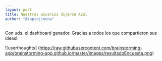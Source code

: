 ```yaml
---
layout: post
title: Nuestros usuarios dijeron Azul
author: "@tapiajimena"
---
```


Con uds. el dashboard ganador. Gracias a todos los que compartieron sus ideas!

![userthoughts] (https://raw.githubusercontent.com/brainstorming-app/brainstorming-app.github.io/master/images/resultadoEncuesta.png)

